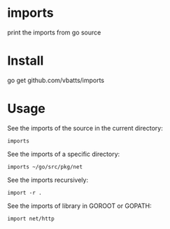 imports
=======

print the imports from go source


Install
=======

  go get github.com/vbatts/imports


Usage
=====


See the imports of the source in the current directory:

	imports

See the imports of a specific directory:

	imports ~/go/src/pkg/net

See the imports recursively:

	import -r .

See the imports of library in GOROOT or GOPATH:

	import net/http

